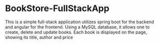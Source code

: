 # BookStore-FullStackApp
This is a simple full-stack application utilizes spring boot for the backend and angular for the frontend. 
Using a MySQL database, it allows one to create, delete and update books. Each book is displayed on the page,
showing its title, author and price
